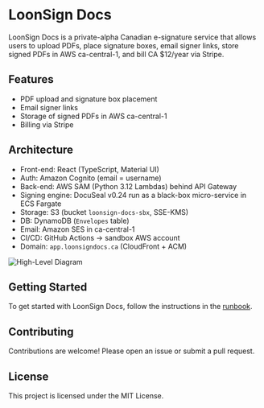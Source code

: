 # LoonSign Docs

LoonSign Docs is a private-alpha Canadian e-signature service that allows users to upload PDFs, place signature boxes, email signer links, store signed PDFs in AWS ca-central-1, and bill CA $12/year via Stripe.

## Features

- PDF upload and signature box placement
- Email signer links
- Storage of signed PDFs in AWS ca-central-1
- Billing via Stripe

## Architecture

- Front-end: React (TypeScript, Material UI)
- Auth: Amazon Cognito (email = username)
- Back-end: AWS SAM (Python 3.12 Lambdas) behind API Gateway
- Signing engine: DocuSeal v0.24 run as a black-box micro-service in ECS Fargate
- Storage: S3 (bucket `loonsign-docs-sbx`, SSE-KMS)
- DB: DynamoDB (`Envelopes` table)
- Email: Amazon SES in ca-central-1
- CI/CD: GitHub Actions → sandbox AWS account
- Domain: `app.loonsigndocs.ca` (CloudFront + ACM)

![High-Level Diagram](path/to/diagram.png)
## Getting Started

To get started with LoonSign Docs, follow the instructions in the [runbook](docs/runbook.md).

## Contributing

Contributions are welcome! Please open an issue or submit a pull request.

## License

This project is licensed under the MIT License.
